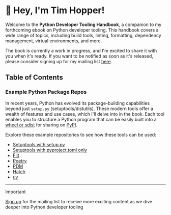 # 👋 Hey, I'm Tim Hopper!

Welcome to the __Python Developer Tooling Handbook__, a companion to my forthcoming
ebook on Python developer tooling. This handbook covers a wide range of topics,
including build tools, linting, formatting, dependency management, virtual environments,
and more.

The book is currently a work in progress, and I'm excited to share it with you when it's
ready. If you want to be notified as soon as it's released, please consider signing up
for my mailing list [here](https://buttondown.email/pdth?tag=github).

## Table of Contents

### Example Python Package Repos

In recent years, Python has evolved its package-building capabilities beyond just
`setup.py` (setuptools/distutils). These modern tools offer a wealth of features and use
cases, which I'll delve into in the book. Each tool enables you to structure a Python
program that can be easily built into a [wheel or
sdist](https://realpython.com/python-wheels/) for sharing on [PyPI](https://pypi.org).

Explore these example repositories to see how these tools can be used:

- [Setuptools with
  setup.py](https://github.com/python-developer-tooling-handbook/demo-setuptools-with-setuppy)
- [Setuptools with pyproject.toml
  only](https://github.com/python-developer-tooling-handbook/demo-setuptools-without-setuppy)
- [Flit](https://github.com/python-developer-tooling-handbook/demo-flit)
- [Poetry](https://github.com/python-developer-tooling-handbook/demo-poetry)
- [PDM](https://github.com/python-developer-tooling-handbook/demo-pdm)
- [Hatch](https://github.com/python-developer-tooling-handbook/demo-hatch)
- [uv](https://github.com/python-developer-tooling-handbook/demo-uv)

-----------

> [!IMPORTANT]
> [Sign up](https://buttondown.email/pdth?tag=github) for the mailing list to receive more exciting content as we dive deeper into Python developer tooling

